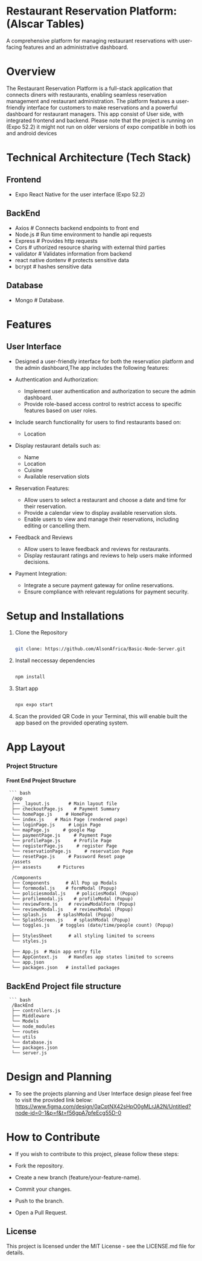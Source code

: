 # Restaurant Reservation Platform: (Alscar Tables)
A comprehensive platform for managing restaurant reservations with user-facing features and an administrative dashboard.

# Overview
The Restaurant Reservation Platform is a full-stack application that connects diners with restaurants, enabling seamless reservation management and restaurant administration. The platform features a user-friendly interface for customers to make reservations and a powerful dashboard for restaurant managers.
This app consist of User side, with integrated frontend and backend. Please note that the project is running on (Expo 52.2) it might not run on older versions of expo compatible
in both ios and android devices

# Technical Architecture (Tech Stack)

## Frontend
- Expo React Native for the user interface (Expo 52.2) 

## BackEnd
- Axios   # Connects backend endpoints to front end
- Node.js  # Run time environment to handle api requests
- Express  # Provides http requests 
- Cors # uthorized resource sharing with external third parties
- validator # Validates information from backend
- react native dontenv # protects sensitive data 
- bcrypt # hashes sensitive data

## Database
- Mongo # Database.


# Features
## User Interface
- Designed a user-friendly interface for both the reservation platform and the admin dashboard,The app includes the following features:

- Authentication and Authorization:
  - Implement user authentication and authorization to secure the admin dashboard.
  - Provide role-based access control to restrict access to specific features based on user roles.

- Include search functionality for users to find restaurants based on:
   - Location

- Display restaurant details such as:
   - Name
   - Location
   - Cuisine
   - Available reservation slots

- Reservation Features:
  - Allow users to select a restaurant and choose a date and time for their reservation.
  - Provide a calendar view to display available reservation slots.
  - Enable users to view and manage their reservations, including editing or cancelling them.

- Feedback and Reviews
  - Allow users to leave feedback and reviews for restaurants.
  - Display restaurant ratings and reviews to help users make informed decisions.

- Payment Integration:
   - Integrate a secure payment gateway for online reservations.
   - Ensure compliance with relevant regulations for payment security.



# Setup and Installations
1. Clone the Repository
    ``` bash

    git clone: https://github.com/AlsonAfrica/Basic-Node-Server.git

2. Install neccessay dependencies
    ``` bash

    npm install
    
3. Start app
    ``` bash

    npx expo start

3. Scan the provided QR Code in your Terminal, this will enable built the app based on the provided operating system.


# App Layout 



### Project Structure
#### Front End Project Structure

     ``` bash
      /app
      ├── _layout.js       # Main layout file
      ├── checkoutPage.js    # Payment Summary
      └── homePage.js     # HomePage
      └── index.js    # Main Page (rendered page)
      └── loginPage.js     # Login Page
      └── mapPage.js     # google Map
      └── paymentPage.js     # Payment Page
      └── profilePage.js     # Profile Page
      └── registerPage.js     # register Page
      └── reservationPage.js     # reservation Page
      └── resetPage.js     # Password Reset page
      /assets
      ├── assests      # Pictures
  
      /Components
      ├── Components      # All Pop up Modals
      └── formmodal.js    # formModal (Popup)
      └── policiesmodal.js    # policiesModal (Popup)
      └── profilemodal.js    # profileModal (Popup)
      └── reviewForm.js    # reviewModalForm (Popup)
      └── reviewsModal.js    # reviewsModal (Popup)
      └── splash.js    # splashModal (Popup)
      └── SplashScreen.js    # splashModal (Popup)
      └── toggles.js    # toggles (date/time/people count) (Popup)
  
      ├── StylesSheet      # all styling limited to screens
      └── styles.js    
  
      ├── App.js  # Main app entry file
      └── AppContext.js    # Handles app states limited to screens
      └── app.json  
      └── packages.json   # installed packages

## BackEnd Project file structure
    
     ``` bash
      /BackEnd
      ├── controllers.js
      ├── Middleware
      └── Models
      └── node_modules
      └── routes
      └── utils
      └── database.js
      └── packages.json
      └── server.js


# Design and Planning
- To see the projects planning and User Interface design please feel free to visit the provided link below: 
  https://www.figma.com/design/0aCptNX42sHpO0gMLrJA2N/Untitled?node-id=0-1&p=f&t=f56gpA7pfeEcg55D-0

# How to Contribute

- If you wish to contribute to this project, please follow these steps:

- Fork the repository.

- Create a new branch (feature/your-feature-name).

- Commit your changes.

- Push to the branch.

- Open a Pull Request.

## License
This project is licensed under the MIT License - see the LICENSE.md file for details.




   
  
